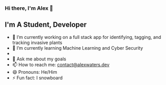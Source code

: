 ### Hi there, I'm Alex 👋

<!--
**A-Waters/A-Waters** is a ✨ _special_ ✨ repository because its `README.md` (this file) appears on your GitHub profile.

Here are some ideas to get you started:
-->
## I'm A Student, Developer
- 🔭 I’m currently working on a full stack app for identifying, tagging, and tracking invasive plants
- 🌱 I’m currently learning Machine Learning and Cyber Security
- 
- 💬 Ask me about my goals
- 📫 How to reach me: contact@alexwaters.dev
- 😄 Pronouns: He/Him
- ⚡ Fun fact: I snowboard

<!--START_SECTION:waka-->


<!--END_SECTION:waka-->

[website]: https://alexwaters.dev
[linkedin]: https://www.linkedin.com/in/alexanderwatersli/
[instagram]: https://www.instagram.com/a.c.waters/


